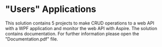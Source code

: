 # "Users" Applications

This solution contains 5 projects to make CRUD operations to a web API with a WPF application and monitor the web API with Aspire. The solution contains documentation. For further information please open the "Documentation.pdf" file.